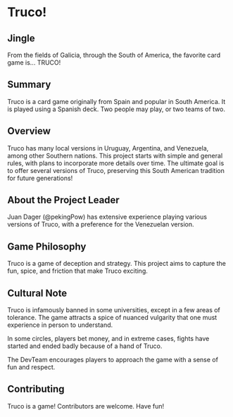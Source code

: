 # Truco!

## Jingle

From the fields of Galicia, through the South of America, the favorite card game is... TRUCO!

## Summary

Truco is a card game originally from Spain and popular in South America. It is played using a Spanish deck. Two people may play, or two teams of two.

## Overview

Truco has many local versions in Uruguay, Argentina, and Venezuela, among other Southern nations. This project starts with simple and general rules, with plans to incorporate more details over time. The ultimate goal is to offer several versions of Truco, preserving this South American tradition for future generations!

## About the Project Leader

Juan Dager (@pekingPow) has extensive experience playing various versions of Truco, with a preference for the Venezuelan version.

## Game Philosophy

Truco is a game of deception and strategy. This project aims to capture the fun, spice, and friction that make Truco exciting.

## Cultural Note

Truco is infamously banned in some universities, except in a few areas of tolerance. The game attracts a spice of nuanced vulgarity that one must experience in person to understand.

In some circles, players bet money, and in extreme cases, fights have started and ended badly because of a hand of Truco.

The DevTeam encourages players to approach the game with a sense of fun and respect.

## Contributing

Truco is a game! Contributors are welcome. Have fun!
